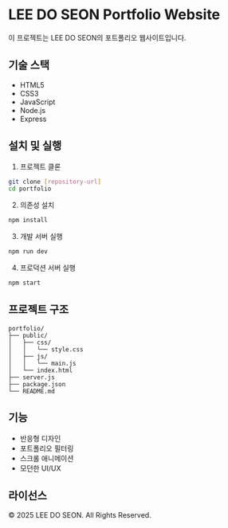 # LEE DO SEON Portfolio Website

이 프로젝트는 LEE DO SEON의 포트폴리오 웹사이트입니다.

## 기술 스택

- HTML5
- CSS3
- JavaScript
- Node.js
- Express

## 설치 및 실행

1. 프로젝트 클론

```bash
git clone [repository-url]
cd portfolio
```

2. 의존성 설치

```bash
npm install
```

3. 개발 서버 실행

```bash
npm run dev
```

4. 프로덕션 서버 실행

```bash
npm start
```

## 프로젝트 구조

```
portfolio/
├── public/
│   ├── css/
│   │   └── style.css
│   ├── js/
│   │   └── main.js
│   └── index.html
├── server.js
├── package.json
└── README.md
```

## 기능

- 반응형 디자인
- 포트폴리오 필터링
- 스크롤 애니메이션
- 모던한 UI/UX

## 라이선스

© 2025 LEE DO SEON. All Rights Reserved.

